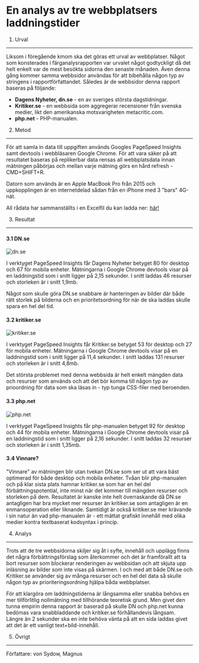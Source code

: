 ---
---
En analys av tre webbplatsers laddningstider
=========================


1. Urval
-----------------------
Liksom i föregående kmom ska det göras ett urval av webbplatser. Något som konsterades i färganalysrapporten var urvalet något godtyckligt då det helt enkelt var de mest besökta sidorna den senaste månaden. Även denna gång kommer samma webbsidor användas för att bibehålla någon typ av stringens i rapportförfattandet. Således är de webbsidor denna rapport baseras på följande:

* **Dagens Nyheter, dn.se** - en av sveriges största dagstidningar.
* **Kritiker.se** - en webbsida som aggregerar recensioner från svenska medier, likt den amerikanska motsvarigheten metacritic.com.
* **php.net** - PHP-manualen.


2. Metod
-----------------------
För att samla in data till uppgiften används Googles PageSpeed Insights samt devtools i webbläsaren Google Chrome. För att vara säker på att resultatet baseras på replikerbar data rensas all webbplatsdata innan mätningen påbörjas och mellan varje mätning görs en hård refresh - CMD+SHIFT+R.

Datorn som används är en Apple MacBook Pro från 2015 och uppkopplingen är en internetdelad sådan från en iPhone med 3 "bars" 4G-nät.

All rådata har sammanställts i en Excelfil du kan ladda ner: [här!](files/kmom05.xlsx)


3. Resultat
-----------------------

#### 3.1 DN.se  
![dn.se](image/dnse2.jpg?w=821 "dn.se")  

I verktyget PageSpeed Insights får Dagens Nyheter betyget 80 för desktop och 67 för mobila enheter. Mätningarna i Google Chrome devtools visar på en laddningstid som i snitt ligger på 2,15 sekunder. I snitt laddas 46 resurser och storleken är i snitt 1,9mb.

Något som skulle göra DN.se snabbare är hanteringen av bilder där både rätt storlek på bilderna och en prioritetsordning för när de ska laddas skulle spara en hel del tid.

#### 3.2 kritiker.se
![kritiker.se](image/kritikerse2.jpg?w=821 "Kritiker.se")

I verktyget PageSpeed Insights får Kritiker.se betyget 53 för desktop och 27 för mobila enheter. Mätningarna i Google Chrome devtools visar på en laddningstid som i snitt ligger på 11,4 sekunder. I snitt laddas 131 resurser och storleken är i snitt 4,8mb.

Det största problemet med denna webbsida är helt enkelt mängden data och resurser som används och att det bör komma till någon typ av prioordning för data som ska läsas in - typ tunga CSS-filer med beroenden.


#### 3.3 php.net
![php.net](image/phpnet2.jpg?w=821 "php.net")

I verktyget PageSpeed Insights får php-manualen betyget 92 för desktop och 44 för mobila enheter. Mätningarna i Google Chrome devtools visar på en laddningstid som i snitt ligger på 2,16 sekunder. I snitt laddas 32 resurser och storleken är i snitt 1,35mb.

#### 3.4 Vinnare?
"Vinnare" av mätningen blir utan tvekan DN.se som ser ut att vara bäst optimerad för både desktop och mobila enheter. Tvåan blir php-manualen och på klar sista plats hamnar kritiker.se som har en hel del förbättningspotential, inte minst när det kommer till mängden resurser och storleken på dem. Resultatet är kanske inte helt överraskande då DN.se antagligen har bra mycket mer resurser än kritiker.se som antagligen är en enmansoperation eller liknande. Samtidigt är också kritiker.se mer krävande i sin natur än vad php-manualen är - ett mättat grafiskt innehåll med olika medier kontra textbaserat kodsyntax i princip.

4. Analys
-----------------------
Trots att de tre webbsidorna skiljer sig åt i syfte, innehåll och upplägg finns det några förbättringsförslag som återkommer och det är framförallt att ta bort resurser som blockerar renderingen av webbsidan och att skjuta upp inläsning av bilder som inte visas på skärmen. I och med att både DN.se och Kritiker.se använder sig av många resurser och en hel del data så skulle någon typ av prioriteringsordning hjälpa båda webbplatser.

För att klargöra om laddningstiderna är långsamma eller snabba behövs en mer tillförlitlig nollmätning med tillhörande teoretisk grund. Men givet den tunna empirin denna rapport är baserad på skulle DN och php.net kunna bedömas vara snabbladdande och kritiker.se förhållandevis långsam. Längre än 2 sekunder ska en inte behöva vänta på att en sida laddas givet att det är ett vanligt text+bild-innehåll.

5. Övrigt
-----------------------
Författare: von Sydow, Magnus
